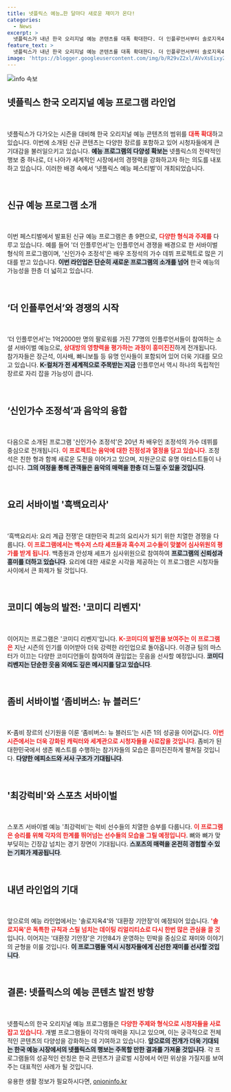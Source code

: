 ```yaml
---
title: 넷플릭스 예능…한 달마다 새로운 재미가 온다!
categories:
  - News
excerpt: >
  넷플릭스가 내년 한국 오리지널 예능 콘텐츠를 대폭 확대한다. 더 인플루언서부터 솔로지옥4까지 총 9편의 새로운 프로그램이 공개되며, 예능 팬들의 관심을 끌 예정이다!
feature_text: >
  넷플릭스가 내년 한국 오리지널 예능 콘텐츠를 대폭 확대한다. 더 인플루언서부터 솔로지옥4까지 총 9편의 새로운 프로그램이 공개되며, 예능 팬들의 관심을 끌 예정이다!
image: 'https://blogger.googleusercontent.com/img/b/R29vZ2xl/AVvXsEixyZcFfHzMRdzZMjFBmAUKJYCLCGyLL1o632UiGVXcaFdKo_bkvkuCioo0uUKlGfBVcT3P84aROyZIXSBEx3Aw5nCQ3pTgDom1WDC4m8eifvWiAmWEEVb4x6G_l8C0QH225ldMjyaFvpxGEBGNO37VmDTDMHGhJPq73UglMfDca1-0aw/s1600/blogspot.png'
---
```


<p><img src="https://blogger.googleusercontent.com/img/b/R29vZ2xl/AVvXsEixyZcFfHzMRdzZMjFBmAUKJYCLCGyLL1o632UiGVXcaFdKo_bkvkuCioo0uUKlGfBVcT3P84aROyZIXSBEx3Aw5nCQ3pTgDom1WDC4m8eifvWiAmWEEVb4x6G_l8C0QH225ldMjyaFvpxGEBGNO37VmDTDMHGhJPq73UglMfDca1-0aw/s1600/blogspot.png" alt="info 속보" /></p>

<h2 data-ke-size="size26">넷플릭스 한국 오리지널 예능 프로그램 라인업</h2>

<p data-ke-size="size16">&nbsp;</p>

<p>넷플릭스가 다가오는 시즌을 대비해 한국 오리지널 예능 콘텐츠의 범위를 <b><span style="color: #ee2323;">대폭 확대</span></b>하고 있습니다. 이번에 소개된 신규 콘텐츠는 다양한 장르를 포함하고 있어 시청자들에게 큰 기대감을 불러일으키고 있습니다. <b><span style="background-color: #21538527;">예능 프로그램의 다양성 확보는</span></b> 넷플릭스의 전략적인 행보 중 하나로, 더 나아가 세계적인 시장에서의 경쟁력을 강화하고자 하는 의도를 내포하고 있습니다. 이러한 배경 속에서 ‘넷플릭스 예능 페스티벌’이 개최되었습니다.</p>

<p data-ke-size="size16">&nbsp;</p>

<h2 data-ke-size="size26">신규 예능 프로그램 소개</h2>

<p data-ke-size="size16">&nbsp;</p>

<p>이번 페스티벌에서 발표된 신규 예능 프로그램은 총 9편으로, <b><span style="color: #ee2323;">다양한 형식과 주제를</span></b> 다루고 있습니다. 예를 들어 '더 인플루언서'는 인플루언서 경쟁을 배경으로 한 서바이벌 형식의 프로그램이며, '신인가수 조정석'은 배우 조정석의 가수 데뷔 프로젝트로 많은 기대를 받고 있습니다. <b><span style="background-color: #21538527;">이번 라인업은 단순히 새로운 프로그램의 소개를 넘어</span></b> 한국 예능의 가능성을 한층 더 넓히고 있습니다.</p>

<p data-ke-size="size16">&nbsp;</p>

<h2 data-ke-size="size26">‘더 인플루언서’와 경쟁의 시작</h2>

<p data-ke-size="size16">&nbsp;</p>

<p>‘더 인플루언서’는 1억2000만 명의 팔로워를 가진 77명의 인플루언서들이 참여하는 소셜 서바이벌 예능으로, <b><span style="color: #ee2323;">상대방의 영향력을 평가하는 과정이 흥미진진</span></b>하게 전개됩니다. 참가자들은 장근석, 이사배, 빠니보틀 등 유명 인사들이 포함되어 있어 더욱 기대를 모으고 있습니다. <b><span style="background-color: #21538527;">K-컬처가 전 세계적으로 주목받는 지금</span></b> 인플루언서 역시 하나의 독립적인 장르로 자리 잡을 가능성이 큽니다.</p>

<p data-ke-size="size16">&nbsp;</p>

<h2 data-ke-size="size26">‘신인가수 조정석’과 음악의 융합</h2>

<p data-ke-size="size16">&nbsp;</p>

<p>다음으로 소개된 프로그램 '신인가수 조정석'은 20년 차 배우인 조정석의 가수 데뷔를 중심으로 전개됩니다. <b><span style="color: #ee2323;">이 프로젝트는 음악에 대한 진정성과 열정을 담고 있습니다</span></b>. 조정석은 친한 형과 함께 새로운 도전을 이어가고 있으며, 지원군으로 유명 아티스트들이 나섭니다. <b><span style="background-color: #21538527;">그의 여정을 통해 관객들은 음악의 매력을 한층 더 느낄 수 있을 것입니다</span></b>.</p>

<p data-ke-size="size16">&nbsp;</p>

<h2 data-ke-size="size26">요리 서바이벌 '흑백요리사'</h2>

<p data-ke-size="size16">&nbsp;</p>

<p>‘흑백요리사: 요리 계급 전쟁’은 대한민국 최고의 요리사가 되기 위한 치열한 경쟁을 다룹니다. <b><span style="color: #ee2323;">이 프로그램에서는 백수저 스타 셰프들과 흑수저 고수들이 맞붙어 심사위원의 평가를 받게 됩니다</span></b>. 백종원과 안성재 셰프가 심사위원으로 참여하여 <b><span style="background-color: #21538527;">프로그램의 신뢰성과 흥미를 더하고 있습니다</span></b>. 요리에 대한 새로운 시각을 제공하는 이 프로그램은 시청자들 사이에서 큰 화제가 될 것입니다.</p>

<p data-ke-size="size16">&nbsp;</p>

<h2 data-ke-size="size26">코미디 예능의 발전: '코미디 리벤지'</h2>

<p data-ke-size="size16">&nbsp;</p>

<p>이어지는 프로그램은 '코미디 리벤지'입니다. <b><span style="color: #ee2323;">K-코미디의 발전을 보여주는 이 프로그램은</span></b> 지난 시즌의 인기를 이어받아 더욱 강력한 라인업으로 돌아옵니다. 이경규 팀의 마스터가 이끄는 다양한 코미디언들이 참여하여 끊임없는 웃음을 선사할 예정입니다. <b><span style="background-color: #21538527;">코미디 리벤지는 단순한 웃음 외에도 깊은 메시지를 담고 있습니다</span></b>.</p>

<p data-ke-size="size16">&nbsp;</p>

<h2 data-ke-size="size26">좀비 서바이벌 ‘좀비버스: 뉴 블러드’</h2>

<p data-ke-size="size16">&nbsp;</p>

<p>K-좀비 장르의 신기원을 이룬 ‘좀비버스: 뉴 블러드’는 시즌 1의 성공을 이어갑니다. <b><span style="color: #ee2323;">이번 시즌에서는 더욱 강화된 캐릭터와 세계관으로 시청자들을 사로잡을 것입니다</span></b>. 좀비가 된 대한민국에서 생존 퀘스트를 수행하는 참가자들의 모습은 흥미진진하게 펼쳐질 것입니다. <b><span style="background-color: #21538527;">다양한 에피소드와 서사 구조가 기대됩니다</span></b>.</p>

<p data-ke-size="size16">&nbsp;</p>

<h2 data-ke-size="size26">'최강럭비'와 스포츠 서바이벌</h2>

<p data-ke-size="size16">&nbsp;</p>

<p>스포츠 서바이벌 예능 '최강럭비'는 럭비 선수들의 치열한 승부를 다룹니다. <b><span style="color: #ee2323;">이 프로그램은 승리를 위해 각자의 한계를 뛰어넘는 선수들의 모습을 그릴 예정입니다</span></b>. 뼈와 뼈가 맞부딪히는 긴장감 넘치는 경기 장면이 기대됩니다. <b><span style="background-color: #21538527;">스포츠의 매력을 온전히 경험할 수 있는 기회가 제공됩니다</span></b>.</p>

<p data-ke-size="size16">&nbsp;</p>

<h2 data-ke-size="size26">내년 라인업의 기대</h2>

<p data-ke-size="size16">&nbsp;</p>

<p>앞으로의 예능 라인업에서는 '솔로지옥4'와 '대환장 기안장'이 예정되어 있습니다. <b><span style="color: #ee2323;">'솔로지옥'은 독특한 규칙과 스릴 넘치는 데이팅 리얼리티쇼로 다시 한번 많은 관심을 끌 것</span></b>입니다. 이어지는 '대환장 기안장'은 기안84가 운영하는 민박을 중심으로 재미와 이야기의 균형을 이룰 것입니다. <b><span style="background-color: #21538527;">이 프로그램들 역시 시청자들에게 신선한 재미를 선사할 것입니다</span></b>.</p>

<p data-ke-size="size16">&nbsp;</p>

<h2 data-ke-size="size26">결론: 넷플릭스의 예능 콘텐츠 발전 방향</h2>

<p data-ke-size="size16">&nbsp;</p>

<p>넷플릭스의 한국 오리지널 예능 프로그램들은 <b><span style="color: #ee2323;">다양한 주제와 형식으로 시청자들을 사로잡고 있습니다</span></b>. 개별 프로그램들이 각각의 매력을 지니고 있으며, 이는 궁극적으로 전체적인 콘텐츠의 다양성을 강화하는 데 기여하고 있습니다. <b><span style="background-color: #21538527;">앞으로의 전개가 더욱 기대되는 한국 예능 시장에서의 넷플릭스의 행보는 주목할 만한 결과를 가져올 것입니다</span></b>. 각 프로그램들의 성공적인 런칭은 한국 콘텐츠가 글로벌 시장에서 어떤 위상을 가질지를 보여주는 대표적인 사례가 될 것입니다.</p>
유용한 생활 정보가 필요하시다면, <a href="https://onioninfo.kr" rel="dofollow">onioninfo.kr</a>


